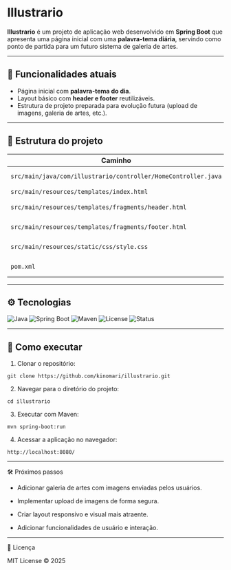 # Illustrario

**Illustrario** é um projeto de aplicação web desenvolvido em **Spring Boot** que apresenta uma página inicial com uma **palavra-tema diária**, servindo como ponto de partida para um futuro sistema de galeria de artes.

---

## 🔹 Funcionalidades atuais

- Página inicial com **palavra-tema do dia**.
- Layout básico com **header e footer** reutilizáveis.
- Estrutura de projeto preparada para evolução futura (upload de imagens, galeria de artes, etc.).

---

## 📂 Estrutura do projeto

| Caminho | Descrição |
|----------|------------|
| `src/main/java/com/illustrario/controller/HomeController.java` | Controller principal |
| `src/main/resources/templates/index.html` | Página inicial |
| `src/main/resources/templates/fragments/header.html` | Cabeçalho do site |
| `src/main/resources/templates/fragments/footer.html` | Rodapé do site |
| `src/main/resources/static/css/style.css` | Estilos visuais |
| `pom.xml` | Configuração do Maven |

---

## ⚙️ Tecnologias

![Java](https://img.shields.io/badge/Java-17-blue)
![Spring Boot](https://img.shields.io/badge/Spring%20Boot-3.3.0-brightgreen)
![Maven](https://img.shields.io/badge/Maven-4.0.0-orange)
![License](https://img.shields.io/badge/license-MIT-lightgrey)
![Status](https://img.shields.io/badge/status-em%20desenvolvimento-yellow)

---

## 🚀 Como executar

1. Clonar o repositório:

`git clone https://github.com/kinomari/illustrario.git`

2. Navegar para o diretório do projeto:

`cd illustrario`


3. Executar com Maven:

``mvn spring-boot:run``


4. Acessar a aplicação no navegador:

``http://localhost:8080/``

---

🛠 Próximos passos

* Adicionar galeria de artes com imagens enviadas pelos usuários.

* Implementar upload de imagens de forma segura.

* Criar layout responsivo e visual mais atraente.

* Adicionar funcionalidades de usuário e interação.

---

📄 Licença

MIT License © 2025
